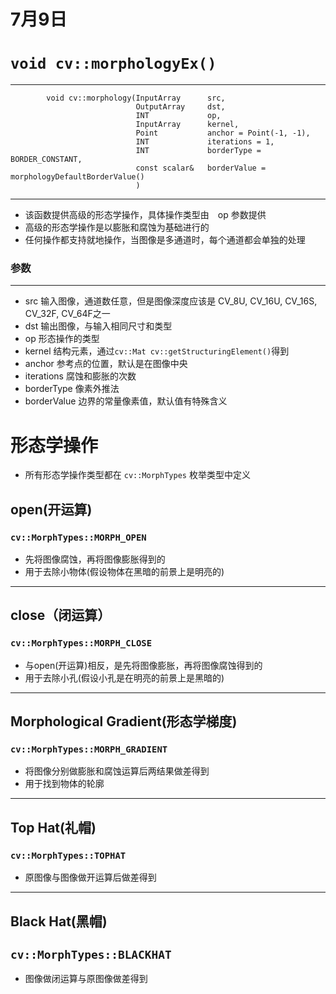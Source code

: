 # 7月9日

# `void cv::morphologyEx()`
---
            void cv::morphology(InputArray      src,
                                OutputArray     dst,
                                INT             op,
                                InputArray      kernel,
                                Point           anchor = Point(-1, -1),
                                INT             iterations = 1,
                                INT             borderType = BORDER_CONSTANT,
                                const scalar&   borderValue = morphologyDefaultBorderValue()
                                )
---

* 该函数提供高级的形态学操作，具体操作类型由　op 参数提供
* 高级的形态学操作是以膨胀和腐蚀为基础进行的
* 任何操作都支持就地操作，当图像是多通道时，每个通道都会单独的处理

### 参数
---
* src           输入图像，通道数任意，但是图像深度应该是 CV_8U, CV_16U, CV_16S, CV_32F, CV_64F之一
* dst           输出图像，与输入相同尺寸和类型
* op            形态操作的类型
* kernel        结构元素，通过`cv::Mat cv::getStructuringElement()`得到
* anchor        参考点的位置，默认是在图像中央
* iterations    腐蚀和膨胀的次数
* borderType    像素外推法
* borderValue   边界的常量像素值，默认值有特殊含义


# 形态学操作

* 所有形态学操作类型都在 `cv::MorphTypes` 枚举类型中定义


## open(开运算)

### `cv::MorphTypes::MORPH_OPEN`

* 先将图像腐蚀，再将图像膨胀得到的
* 用于去除小物体(假设物体在黑暗的前景上是明亮的)

---
## close（闭运算）
### `cv::MorphTypes::MORPH_CLOSE`

* 与open(开运算)相反，是先将图像膨胀，再将图像腐蚀得到的
* 用于去除小孔(假设小孔是在明亮的前景上是黑暗的)

---
## Morphological Gradient(形态学梯度)
### `cv::MorphTypes::MORPH_GRADIENT`

* 将图像分别做膨胀和腐蚀运算后两结果做差得到
* 用于找到物体的轮廓
---
## Top Hat(礼帽)
### `cv::MorphTypes::TOPHAT`

* 原图像与图像做开运算后做差得到

---
## Black Hat(黑帽)
## `cv::MorphTypes::BLACKHAT`

* 图像做闭运算与原图像做差得到

